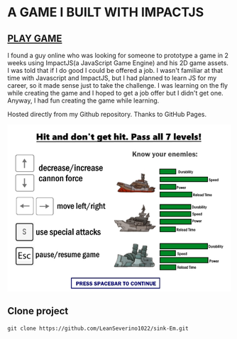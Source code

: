 
#  A GAME I BUILT WITH IMPACTJS

## [PLAY GAME](https://leanseverino1022.github.io/sink-Em/)

I found a guy online who was looking for someone to prototype a game in 2 weeks using ImpactJS(a JavaScript Game Engine) and his 2D game assets. I was told that if I do good I could be offered a job. I wasn't familiar at that time with Javascript and ImpactJS, but I had planned to learn JS for my career, so it made sense just to take the challenge. I was learning on the fly while creating the game and I hoped to get a job offer but I didn't get one. Anyway, I had fun creating the game while learning.

Hosted directly from my Github repository. Thanks  to GitHub Pages.


![](media/use/instructions.jpg)


## Clone project

```
git clone https://github.com/LeanSeverino1022/sink-Em.git
```



